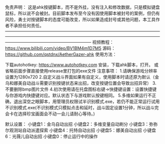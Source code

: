 免责声明：
这是ahk按键脚本，而不是外挂，没有注入和修改数据，只是模拟键盘鼠标，所以说不会被封。目前脚本发布至今没有因使用脚本被封号的案例，但仍有风险，勇士对按键脚本的态度可能改变，所以如果造成封号或其他问题，本工具作者不承担任何责任。
————————————————————————————————————————————————————————————————————————————————————————————
视频教程：https://www.bilibili.com/video/BV1BM4m1D7M5
源码：https://github.com/qstdnx/AetherGazer-ahk
使用方法：

下载autohotkey: https://www.autohotkey.com
安装，下载ahk脚本，打开。
或省略前面步骤直接使用release里打包的exe文件
注意事项：
1.请确保游戏分辨率设置为1280x720
2.自定义战斗界面如果有自定义，使用脚本时请还原为默认（金乌和娜美自动战斗需要识别按键状态来出招，改变按键位置会导致出招异常）
3.不要删除bmp图片文件
4.初次使用请在托盘图标右键→快捷键设置：设置快捷键与你游戏内快捷键对应。默认状态下与游戏默认按键相同。
5.多维如果运行不正确，退出深空之眼脚本，用管理员权限试半识别模式.exe，若仍不能正常运行试用不识别模式.exe(不识别模式只模拟点击和延时，战斗固定设置1分钟，所以战斗完会卡在选择珍宝画面会不动一会儿请耐心等待。)

默认设置：
小键盘1：金乌自动出招
小键盘2：多维变量自动刷分
小键盘3：弥弥尔观测站自动派遣探索
小键盘4：托特自动出招
小键盘5：娜美自动出招
小键盘6：光薇儿自动出招
小键盘0：停止运行中的操作
